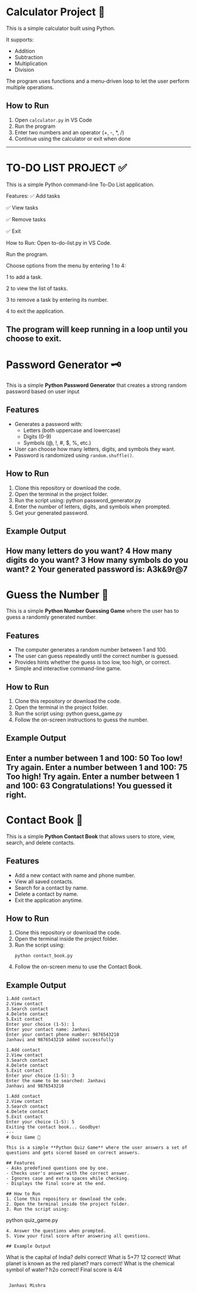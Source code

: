 # Calculator Project 🧮

This is a simple calculator built using Python.

It supports:
- Addition
- Subtraction
- Multiplication
- Division

The program uses functions and a menu-driven loop to let the user perform multiple operations.

## How to Run

1. Open `calculator.py` in VS Code
2. Run the program
3. Enter two numbers and an operator (+, -, *, /)
4. Continue using the calculator or exit when done
---

# TO-DO LIST PROJECT ✅

This is a simple Python command-line To-Do List application.

Features:
✅ Add tasks

✅ View tasks

✅ Remove tasks

✅ Exit

How to Run:
Open to-do-list.py in VS Code.

Run the program.

Choose options from the menu by entering 1 to 4:

1 to add a task.

2 to view the list of tasks.

3 to remove a task by entering its number.

4 to exit the application.

The program will keep running in a loop until you choose to exit.
---

# Password Generator 🗝️

This is a simple **Python Password Generator** that creates a strong random password based on user input
## Features
- Generates a password with:
  - Letters (both uppercase and lowercase)
  - Digits (0-9)
  - Symbols (@, !, #, $, %, etc.)
- User can choose how many letters, digits, and symbols they want.
- Password is randomized using `random.shuffle()`.

## How to Run
1. Clone this repository or download the code.
2. Open the terminal in the project folder.
3. Run the script using: python password_generator.py
4. Enter the number of letters, digits, and symbols when prompted.
5. Get your generated password.

## Example Output
How many letters do you want? 4
How many digits do you want? 3
How many symbols do you want? 2
Your generated password is: A3k&9r@7
---
# Guess the Number 🎯

This is a simple **Python Number Guessing Game** where the user has to guess a randomly generated number.

## Features
- The computer generates a random number between 1 and 100.
- The user can guess repeatedly until the correct number is guessed.
- Provides hints whether the guess is too low, too high, or correct.
- Simple and interactive command-line game.

## How to Run
1. Clone this repository or download the code.
2. Open the terminal in the project folder.
3. Run the script using: python guess_game.py
4. Follow the on-screen instructions to guess the number.

## Example Output
Enter a number between 1 and 100: 50
Too low! Try again.
Enter a number between 1 and 100: 75
Too high! Try again.
Enter a number between 1 and 100: 63
Congratulations! You guessed it right.
---
# Contact Book 📒

This is a simple **Python Contact Book** that allows users to store, view, search, and delete contacts.

## Features
- Add a new contact with name and phone number.
- View all saved contacts.
- Search for a contact by name.
- Delete a contact by name.
- Exit the application anytime.

## How to Run
1. Clone this repository or download the code.
2. Open the terminal inside the project folder.
3. Run the script using:
   ```
   python contact_book.py
   ```
4. Follow the on-screen menu to use the Contact Book.

## Example Output
```
1.Add contact
2.View contact
3.Search contact
4.Delete contact
5.Exit contact
Enter your choice (1-5): 1
Enter your contact name: Janhavi
Enter your contact phone number: 9876543210
Janhavi and 9876543210 added successfully

1.Add contact
2.View contact
3.Search contact
4.Delete contact
5.Exit contact
Enter your choice (1-5): 3
Enter the name to be searched: Janhavi
Janhavi and 9876543210

1.Add contact
2.View contact
3.Search contact
4.Delete contact
5.Exit contact
Enter your choice (1-5): 5
Exiting the contact book... Goodbye!
---
# Quiz Game 📝

This is a simple **Python Quiz Game** where the user answers a set of questions and gets scored based on correct answers.

## Features
- Asks predefined questions one by one.
- Checks user's answer with the correct answer.
- Ignores case and extra spaces while checking.
- Displays the final score at the end.

## How to Run
1. Clone this repository or download the code.
2. Open the terminal inside the project folder.
3. Run the script using:
   ```
   python quiz_game.py
   ```
4. Answer the questions when prompted.
5. View your final score after answering all questions.

## Example Output
```
What is the capital of India? delhi
correct!
What is 5+7? 12
correct!
What planet is known as the red planet? mars
correct!
What is the chemical symbol of water? h2o
correct!
Final score is 4/4

```

 Janhavi Mishra
